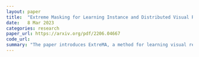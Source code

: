 ```yaml
---
layout: paper
title:  "Extreme Masking for Learning Instance and Distributed Visual Representations"
date:   8 Mar 2023
categories: research
paper_url: https://arxiv.org/pdf/2206.04667
code_url: 
summary: "The paper introduces ExtreMA, a method for learning visual representations by using high levels of token masking (75%-90%) for data augmentation. It employs self-attention and cross-attention blocks to learn spatial and holistic instance representations. Its contributions include demonstrating the effectiveness of random masking for siamese learning, showing that extreme masking accelerates learning and enhances performance."
---
```


